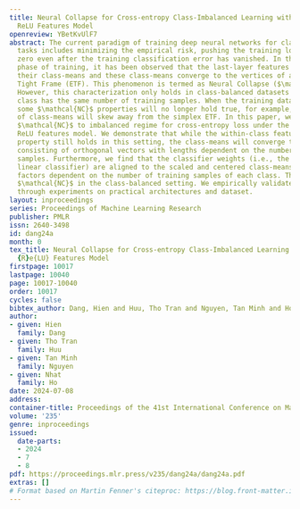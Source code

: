 ```yaml
---
title: Neural Collapse for Cross-entropy Class-Imbalanced Learning with Unconstrained
  ReLU Features Model
openreview: YBetKvUlF7
abstract: The current paradigm of training deep neural networks for classification
  tasks includes minimizing the empirical risk, pushing the training loss value towards
  zero even after the training classification error has vanished. In this terminal
  phase of training, it has been observed that the last-layer features collapse to
  their class-means and these class-means converge to the vertices of a simplex Equiangular
  Tight Frame (ETF). This phenomenon is termed as Neural Collapse ($\mathcal{NC}$).
  However, this characterization only holds in class-balanced datasets where every
  class has the same number of training samples. When the training dataset is class-imbalanced,
  some $\mathcal{NC}$ properties will no longer hold true, for example, the geometry
  of class-means will skew away from the simplex ETF. In this paper, we generalize
  $\mathcal{NC}$ to imbalanced regime for cross-entropy loss under the unconstrained
  ReLU features model. We demonstrate that while the within-class features collapse
  property still holds in this setting, the class-means will converge to a structure
  consisting of orthogonal vectors with lengths dependent on the number of training
  samples. Furthermore, we find that the classifier weights (i.e., the last-layer
  linear classifier) are aligned to the scaled and centered class-means, with scaling
  factors dependent on the number of training samples of each class. This generalizes
  $\mathcal{NC}$ in the class-balanced setting. We empirically validate our results
  through experiments on practical architectures and dataset.
layout: inproceedings
series: Proceedings of Machine Learning Research
publisher: PMLR
issn: 2640-3498
id: dang24a
month: 0
tex_title: Neural Collapse for Cross-entropy Class-Imbalanced Learning with Unconstrained
  {R}e{LU} Features Model
firstpage: 10017
lastpage: 10040
page: 10017-10040
order: 10017
cycles: false
bibtex_author: Dang, Hien and Huu, Tho Tran and Nguyen, Tan Minh and Ho, Nhat
author:
- given: Hien
  family: Dang
- given: Tho Tran
  family: Huu
- given: Tan Minh
  family: Nguyen
- given: Nhat
  family: Ho
date: 2024-07-08
address:
container-title: Proceedings of the 41st International Conference on Machine Learning
volume: '235'
genre: inproceedings
issued:
  date-parts:
  - 2024
  - 7
  - 8
pdf: https://proceedings.mlr.press/v235/dang24a/dang24a.pdf
extras: []
# Format based on Martin Fenner's citeproc: https://blog.front-matter.io/posts/citeproc-yaml-for-bibliographies/
---
```

